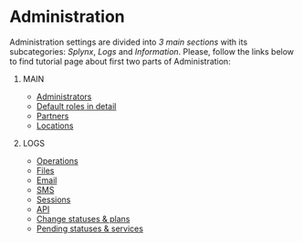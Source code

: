 Administration
==============

Administration settings are divided into _3 main sections_ with its subcategories: _Splynx_, _Logs_ and _Information_. Please, follow the links below to find tutorial page about first two parts of Administration:

1. MAIN
   * [Administrators](administration/main/admins_and_permissions/admins_and_permissions.md)
   * [Default roles in detail](administration/main/admins_and_permissions/admins_and_permissions/default_roles/default_roles.md)
   * [Partners](administration/main/partners/partners.md)
   * [Locations](administration/main/locations/locations.md)

2. LOGS
   * [Operations](administration/logs/operations/operations.md)
   * [Files](administration/logs/files/files.md)
   * [Email](administration/logs/email/email.md)
   * [SMS](administration/logs/sms/sms.md)
   * [Sessions](administration/logs/sessions/sessions.md)
   * [API](administration/logs/api/api.md)
   * [Change statuses & plans](administration/logs/changes_statuses_plans/changes_statuses_plans.md)
   * [Pending statuses & services](administration/logs/pending_statuses_plans/pending_statuses_plans.md)
